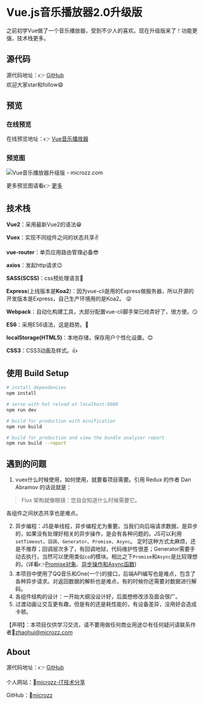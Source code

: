 # Vue.js音乐播放器2.0升级版
之前初学Vue做了一个音乐播放器，受到不少人的喜欢。现在升级版来了！功能更强，技术栈更多。

## 源代码
源代码地址：👉 [GitHub](https://github.com/microzz/vue-music-player)  
欢迎大家star和follow😄

## 预览
### 在线预览
在线预览地址：👉 [Vue音乐播放器](https://microzz.com:3000/vue-music/)

### 预览图
![Vue音乐播放器升级版 - microzz.com](https://icdn.microzz.com/20170408_vue_music/preview.gif) 

更多预览图请看👉 [更多](https://github.com/microzz/vue-music-player/tree/2.0.0/preview)

## 技术栈
**Vue2**：采用最新Vue2的语法😁 

**Vuex**：实现不同组件之间的状态共享✌️ 

**vue-router**：单页应用路由管理必备😎 

**axios**：发起http请求😉 

**SASS(SCSS)**：css预处理语言💪 

**Express**(上线版本是**Koa2**)：因为vue-cli是用的Express做服务器，所以开源的开发版本是Express，自己生产环境用的是Koa2。 😜 

**Webpack**：自动化构建工具，大部分配置vue-cli脚手架已经弄好了，很方便。😏 

**ES6**：采用ES6语法，这是趋势。👏 

**localStorage(HTML5)**：本地存储，保存用户个性化设置。😊 

**CSS3**：CSS3动画及样式。👍 

## 使用 Build Setup

``` bash
# install dependencies
npm install

# serve with hot reload at localhost:8080
npm run dev

# build for production with minification
npm run build

# build for production and view the bundle analyzer report
npm run build --report
```

## 遇到的问题
1. vuex什么时候使用，如何使用，就要看项目需要。引用 Redux 的作者 Dan Abramov 的话说就是：

  > Flux 架构就像眼镜：您自会知道什么时候需要它。
  
  各组件之间状态共享也是难点。
  
2. 异步编程：JS是单线程，异步编程尤为重要。当我们向后端请求数据，是异步的，如果没有处理好相关的异步操作，是会有各种问题的。JS可以利用`setTimeout`、`回调`、`Generator`、`Promise`、`Async`。
定时这种方式太麻烦，还是不推荐；回调层次多了，有回调地狱，代码维护性很差；Generator需要手动去执行，当然可以使用类似`co`的模块。相比之下`Promise`和`Async`是比较理想的。(详看👉[Promise对象](https://microzz.com/2017/01/14/promise/)、[异步操作和Async函数](https://microzz.com/2017/01/15/async/))
3. 本项目中使用了QQ音乐和One(一个)的接口，后端API编写也是难点，包含了各种异步请求。对返回数据的解析也是难点，有的时候你还需要对数据进行解码。
4. 各组件结构的设计：一开始大纲没设计好，后面想修改涉及面会很广。
5. 过渡动画让交互更有趣，但是有的还是耗性能的，有设备差异，没用好会造成卡顿。

【声明】：本项目仅供学习交流，请不要用做任何商业用途😊有任何疑问请联系作者📩[zhaohui@microzz.com](mailto:zhaohui@microzz.com)

## About
源代码地址：👉 [GitHub](https://github.com/microzz/vue-music-player) 
个人网站：🔗[microzz-IT技术分享](https://microzz.com/) 
GitHub：🔗[microzz](https://github.com/microzz)

